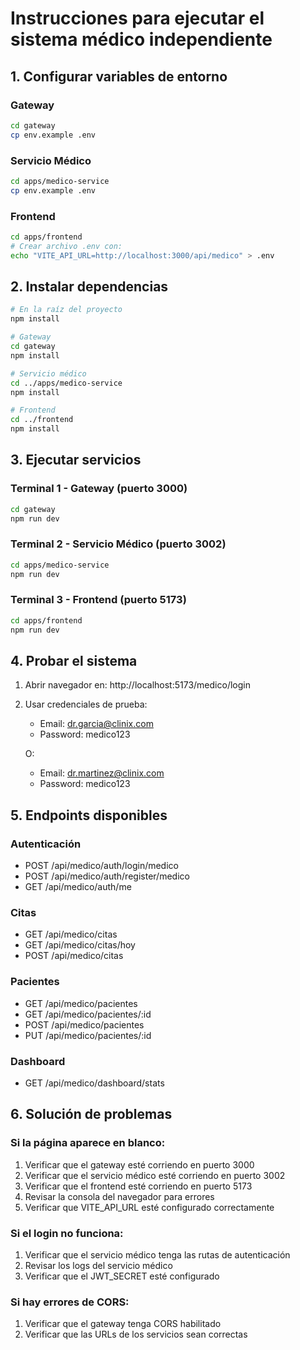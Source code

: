 # Instrucciones para ejecutar el sistema médico independiente

## 1. Configurar variables de entorno

### Gateway
```bash
cd gateway
cp env.example .env
```

### Servicio Médico
```bash
cd apps/medico-service
cp env.example .env
```

### Frontend
```bash
cd apps/frontend
# Crear archivo .env con:
echo "VITE_API_URL=http://localhost:3000/api/medico" > .env
```

## 2. Instalar dependencias

```bash
# En la raíz del proyecto
npm install

# Gateway
cd gateway
npm install

# Servicio médico
cd ../apps/medico-service
npm install

# Frontend
cd ../frontend
npm install
```

## 3. Ejecutar servicios

### Terminal 1 - Gateway (puerto 3000)
```bash
cd gateway
npm run dev
```

### Terminal 2 - Servicio Médico (puerto 3002)
```bash
cd apps/medico-service
npm run dev
```

### Terminal 3 - Frontend (puerto 5173)
```bash
cd apps/frontend
npm run dev
```

## 4. Probar el sistema

1. Abrir navegador en: http://localhost:5173/medico/login
2. Usar credenciales de prueba:
   - Email: dr.garcia@clinix.com
   - Password: medico123
   
   O:
   - Email: dr.martinez@clinix.com
   - Password: medico123

## 5. Endpoints disponibles

### Autenticación
- POST /api/medico/auth/login/medico
- POST /api/medico/auth/register/medico
- GET /api/medico/auth/me

### Citas
- GET /api/medico/citas
- GET /api/medico/citas/hoy
- POST /api/medico/citas

### Pacientes
- GET /api/medico/pacientes
- GET /api/medico/pacientes/:id
- POST /api/medico/pacientes
- PUT /api/medico/pacientes/:id

### Dashboard
- GET /api/medico/dashboard/stats

## 6. Solución de problemas

### Si la página aparece en blanco:
1. Verificar que el gateway esté corriendo en puerto 3000
2. Verificar que el servicio médico esté corriendo en puerto 3002
3. Verificar que el frontend esté corriendo en puerto 5173
4. Revisar la consola del navegador para errores
5. Verificar que VITE_API_URL esté configurado correctamente

### Si el login no funciona:
1. Verificar que el servicio médico tenga las rutas de autenticación
2. Revisar los logs del servicio médico
3. Verificar que el JWT_SECRET esté configurado

### Si hay errores de CORS:
1. Verificar que el gateway tenga CORS habilitado
2. Verificar que las URLs de los servicios sean correctas
